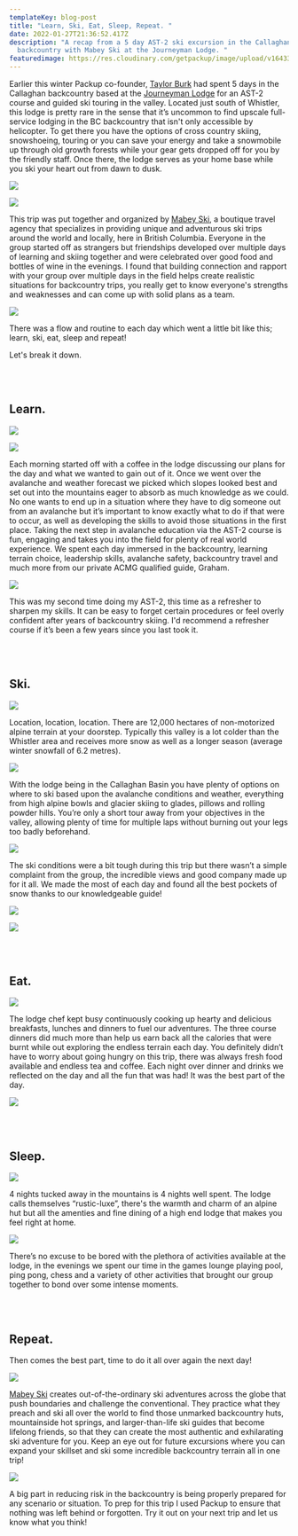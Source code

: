 ```yaml
---
templateKey: blog-post
title: "Learn, Ski, Eat, Sleep, Repeat. "
date: 2022-01-27T21:36:52.417Z
description: "A recap from a 5 day AST-2 ski excursion in the Callaghan Valley
  backcountry with Mabey Ski at the Journeyman Lodge. "
featuredimage: https://res.cloudinary.com/getpackup/image/upload/v1643319619/0F1A3417_aoez00.jpg
---
```

Earlier this winter Packup co-founder, [Taylor Burk](https://www.instagram.com/taylormichaelburk/) had spent 5 days in the Callaghan backcountry based at the [Journeyman Lodge](https://www.callaghancountry.com/journeyman-lodge.html) for an AST-2 course and guided ski touring in the valley. Located just south of Whistler, this lodge is pretty rare in the sense that it’s uncommon to find upscale full-service lodging in the BC backcountry that isn't only accessible by helicopter. To get there you have the options of cross country skiing, snowshoeing, touring or you can save your energy and take a snowmobile up through old growth forests while your gear gets dropped off for you by the friendly staff. Once there, the lodge serves as your home base while you ski your heart out from dawn to dusk. 

![](https://res.cloudinary.com/getpackup/image/upload/v1643322503/0F1A2867-3_zsnr8v.jpg)

![](https://res.cloudinary.com/getpackup/image/upload/v1643323200/0F1A3179_soxlml.jpg)

This trip was put together and organized by [Mabey Ski](https://www.mabeyski.com/), a boutique travel agency that specializes in providing unique and adventurous ski trips around the world and locally, here in British Columbia. Everyone in the group started off as strangers but friendships developed over multiple days of learning and skiing together and were celebrated over good food and bottles of wine in the evenings. I found that building connection and rapport with your group over multiple days in the field helps create realistic situations for backcountry trips, you really get to know everyone's strengths and weaknesses and can come up with solid plans as a team. 

![](https://res.cloudinary.com/getpackup/image/upload/v1643319727/0F1A3997_s80qfh.jpg)

There was a flow and routine to each day which went a little bit like this; learn, ski, eat, sleep and repeat!

Let's break it down.

**<br></br>**

## **Learn.**

![](https://res.cloudinary.com/getpackup/image/upload/v1643322938/0F1A2473_aqokrt.jpg)

![](https://res.cloudinary.com/getpackup/image/upload/v1643320399/0F1A3104_anuwsz.jpg)

Each morning started off with a coffee in the lodge discussing our plans for the day and what we wanted to gain out of it. Once we went over the avalanche and weather forecast we picked which slopes looked best and set out into the mountains eager to absorb as much knowledge as we could. No one wants to end up in a situation where they have to dig someone out from an avalanche but it’s important to know exactly what to do if that were to occur, as well as developing the skills to avoid those situations in the first place. Taking the next step in avalanche education via the AST-2 course is fun, engaging and takes you into the field for plenty of real world experience. We spent each day immersed in the backcountry, learning terrain choice, leadership skills, avalanche safety, backcountry travel and much more from our private ACMG qualified guide, Graham. 

![](https://res.cloudinary.com/getpackup/image/upload/v1643320356/MabeyCallaghanBlog_agu3wk.jpg)

This was my second time doing my AST-2, this time as a refresher to sharpen my skills. It can be easy to forget certain procedures or feel overly confident after years of backcountry skiing. I'd recommend a refresher course if it’s been a few years since you last took it.

**<br></br>**

## **Ski.**

![](https://res.cloudinary.com/getpackup/image/upload/v1643320473/0F1A3400_f6f6hq.jpg)

Location, location, location. There are 12,000 hectares of non-motorized alpine terrain at your doorstep. Typically this valley is a lot colder than the Whistler area and receives more snow as well as a longer season (average winter snowfall of 6.2 metres). 

![](https://res.cloudinary.com/getpackup/image/upload/v1643325888/Screen_Shot_2022-01-25_at_1.25.48_PM_xjadvr.png)

With the lodge being in the Callaghan Basin you have plenty of options on where to ski based upon the avalanche conditions and weather, everything from high alpine bowls and glacier skiing to glades, pillows and rolling powder hills. You’re only a short tour away from your objectives in the valley, allowing plenty of time for multiple laps without burning out your legs too badly beforehand.

![](https://res.cloudinary.com/getpackup/image/upload/v1643325728/0F1A3526-2_q3rdgm.jpg)

The ski conditions were a bit tough during this trip but there wasn’t a simple complaint from the group, the incredible views and good company made up for it all. We made the most of each day and found all the best pockets of snow thanks to our knowledgeable guide!

![](https://res.cloudinary.com/getpackup/image/upload/v1643320545/0F1A3117_imidhf.jpg)

![](https://res.cloudinary.com/getpackup/image/upload/v1643323506/0F1A3232-3_h4g9jj.jpg)

**<br></br>**

## **Eat.**

![](https://res.cloudinary.com/getpackup/image/upload/v1643320613/0F1A3970_fd8nmf.jpg)

The lodge chef kept busy continuously cooking up hearty and delicious breakfasts, lunches and dinners to fuel our adventures. The three course dinners did much more than help us earn back all the calories that were burnt while out exploring the endless terrain each day. You definitely didn’t have to worry about going hungry on this trip, there was always fresh food available and endless tea and coffee. Each night over dinner and drinks we reflected on the day and all the fun that was had! It was the best part of the day. 

![](https://res.cloudinary.com/getpackup/image/upload/v1643323752/0F1A2850_if0rc3.jpg)

**<br></br>**

## **Sleep.**

![](https://res.cloudinary.com/getpackup/image/upload/v1643320679/0F1A3689_f452l8.jpg)

4 nights tucked away in the mountains is 4 nights well spent. The lodge calls themselves “rustic-luxe”, there's the warmth and charm of an alpine hut but all the amenties and fine dining of a high end lodge that makes you feel right at home. 

![](https://res.cloudinary.com/getpackup/image/upload/v1643325044/Fitzpatrick_Christie_Winter20221-02178_i3ulju.jpg)

There’s no excuse to be bored with the plethora of activities available at the lodge, in the evenings we spent our time in the games lounge playing pool, ping pong, chess and a variety of other activities that brought our group together to bond over some intense moments. 



**<br></br>**

## **Repeat.**

Then comes the best part, time to do it all over again the next day! 

![](https://res.cloudinary.com/getpackup/image/upload/v1643320916/0F1A3189_ag5nee.jpg)

[Mabey Ski](https://www.mabeyski.com/adventures/) creates out-of-the-ordinary ski adventures across the globe that push boundaries and challenge the conventional. They practice what they preach and ski all over the world to find those unmarked backcountry huts, mountainside hot springs, and larger-than-life ski guides that become lifelong friends, so that they can create the most authentic and exhilarating ski adventure for you. Keep an eye out for future excursions where you can expand your skillset and ski some incredible backcountry terrain all in one trip! 

![](https://res.cloudinary.com/getpackup/image/upload/v1643323579/0F1A4271_kdiiaq.jpg)

A big part in reducing risk in the backcountry is being properly prepared for any scenario or situation. To prep for this trip I used Packup to ensure that nothing was left behind or forgotten. Try it out on your next trip and let us know what you think!